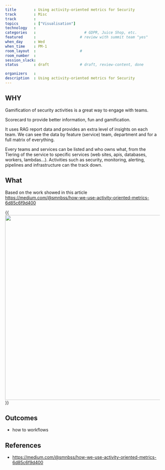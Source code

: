 ```yaml
---
title        : Using activity-oriented metrics for Security
track        : Misc
track        :
topics       : ["Visualisation"]
technology   :
categories   :                      # GDPR, Juice Shop, etc.
featured     :                    # review with summit team "yes"
when_day     : Wed
when_time    : PM-1
room_layout  :                    #
room_number  :
session_slack:
status       : draft              # draft, review-content, done

organizers   :
description  : Using activity-oriented metrics for Security
---
```


## WHY

Gamification of security activities is a great way to engage with teams.

Scorecard to provide better information, fun and gamification.

It uses RAG report data and provides an extra level of insights on each team. We can see the data by feature (service) team, department and for a full matrix of everything.

Every teams and services can be listed and who owns what, from the Tiering of the service to specific services (web sites, apis, databases, workers, lambdas…). Activities such as security, monitoring, alerting, pipelines and infrastructure can the track down.

## What

Based on the work showed in this article https://medium.com/@smnbss/how-we-use-activity-oriented-metrics-6d85c6f9d400

{{<img src="https://cdn-images-1.medium.com/max/1440/1*tVBge7GWQtEhkdciCW8QQQ.png" width="600">}}

## Outcomes

- how to workflows

## References

 - https://medium.com/@smnbss/how-we-use-activity-oriented-metrics-6d85c6f9d400
